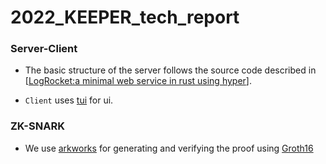 # 2022_KEEPER_tech_report

### Server-Client
- The basic structure of the server follows the source code described in [[LogRocket:a minimal web service in rust using hyper](https://blog.logrocket.com/a-minimal-web-service-in-rust-using-hyper/)].

- `Client` uses [tui](https://github.com/fdehau/tui-rs) for ui.

### ZK-SNARK
- We use [arkworks](https://github.com/arkworks-rs) for generating and verifying the proof using [Groth16](https://github.com/arkworks-rs/groth16)

